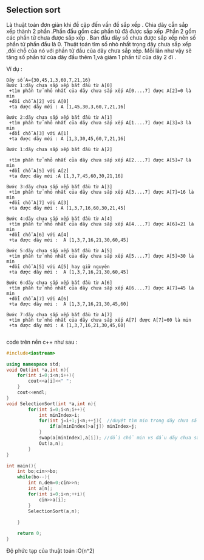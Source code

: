 ## Selection sort

Là thuật toán đơn giản khi đề cập đến vấn đề sắp xếp . Chia dãy cẫn sắp xếp thành 2 phần .Phần đầu gồm các phần tử đã được sắp xếp .Phần 2 gồm các phần tử chưa được sắp xếp . Ban đầu dãy số chưa được sắp xếp  nên số phần tử phần đầu là 0.  Thuật toán tìm số nhỏ nhất trong dãy chưa sắp xếp  ,đỏi chỗ của nó với phần tử đầu của dãy chưa sắp xếp. Mỗi lần như vậy sẽ tăng số phần tử của dãy đầu thêm 1,và giảm 1 phần tử của dãy 2 đi .

 Ví dụ :

```
Dãy số A={30,45,1,3,60,7,21,16}
Bước 1:dãy chưa sắp xếp bắt đầu từ A[0]
 +tìm phần tử nhỏ nhất của dãy chưa sắp xếp A[0....7] được A[2]=0 là min 
 +đổi chỗ A[2] với A[0]
 +ta được dãy mới : A [1,45,30,3,60,7,21,16]
 
Bước 2:dãy chưa sắp xếp bắt đầu từ A[1]
 +tìm phần tử nhỏ nhất của dãy chưa sắp xếp A[1....7] được A[3]=3 là min 
 +đổi chỗ A[3] với A[1]
 +ta được dãy mới : A [1,3,30,45,60,7,21,16]
 
Bước 1:dãy chưa sắp xếp bắt đầu từ A[2]

 +tìm phần tử nhỏ nhất của dãy chưa sắp xếp A[2....7] được A[5]=7 là min 
 +đổi chỗ A[5] với A[2]
 +ta được dãy mới :A [1,3,7,45,60,30,21,16]
 
Bước 3:dãy chưa sắp xếp bắt đầu từ A[3]
 +tìm phần tử nhỏ nhất của dãy chưa sắp xếp A[3....7] được A[7]=16 là min 
 +đổi chỗ A[7] với A[3]
 +ta được dãy mới : A [1,3,7,16,60,30,21,45]
 
Bước 4:dãy chưa sắp xếp bắt đầu từ A[4]
 +tìm phần tử nhỏ nhất của dãy chưa sắp xếp A[4....7] được A[6]=21 là min 
 +đổi chỗ A[6] với A[4]
 +ta được dãy mới :  A [1,3,7,16,21,30,60,45]
 
Bước 5:dãy chưa sắp xếp bắt đầu từ A[5]
 +tìm phần tử nhỏ nhất của dãy chưa sắp xếp A[5....7] được A[5]=30 là min 
 +đổi chỗ A[5] với A[5] hay giữ nguyên 
 +ta được dãy mới :  A [1,3,7,16,21,30,60,45]
 
Bước 6:dãy chưa sắp xếp bắt đầu từ A[6]
 +tìm phần tử nhỏ nhất của dãy chưa sắp xếp A[6....7] được A[7]=45 là min 
 +đổi chỗ A[7] với A[6]
 +ta được dãy mới :  A [1,3,7,16,21,30,45,60]
 
Bước 7:dãy chưa sắp xếp bắt đầu từ A[7]
 +tìm phần tử nhỏ nhất của dãy chưa sắp xếp A[7] được A[7]=60 là min 
 +ta được dãy mới : A [1,3,7,16,21,30,45,60]
 

```

code trên nền c++ như sau :

```c++
#include<iostream>

using namespace std;
void Out(int *a,int n){
	for(int i=0;i<n;i++){
		cout<<a[i]<<" ";
	}
	cout<<endl;
}
void SelectionSort(int *a,int n){
	 	for(int i=0;i<n;i++){
			int minIndex=i;
			for(int j=i+1;j<n;++j){  //duyệt tìm min trong dãy chưa sắp xếp 
				if(a[minIndex]>a[j]) minIndex=j;
			}
			swap(a[minIndex],a[i]); //đổi chỗ min vs đầu dãy chưa sắp xếp
			Out(a,n);
		}
}

int main(){
	int bo;cin>>bo;
	while(bo--){
		int n,dem=0;cin>>n;
		int a[n];
		for(int i=0;i<n;++i){
			cin>>a[i];
		}
		SelectionSort(a,n);	
	
	}

	return 0;
}

```

Độ  phức tạp của thuật toán :O(n^2)